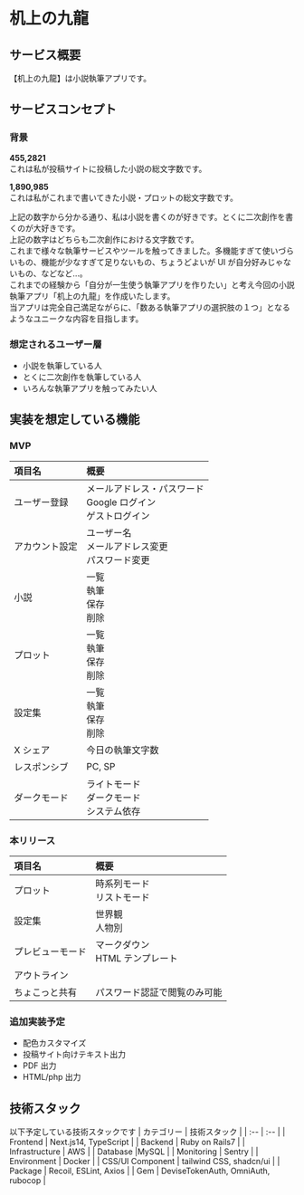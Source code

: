 # 机上の九龍

## サービス概要

【机上の九龍】は小説執筆アプリです。

## サービスコンセプト

### 背景

**455,2821**  
これは私が投稿サイトに投稿した小説の総文字数です。

**1,890,985**  
これは私がこれまで書いてきた小説・プロットの総文字数です。

上記の数字から分かる通り、私は小説を書くのが好きです。とくに二次創作を書くのが大好きです。  
上記の数字はどちらも二次創作における文字数です。  
これまで様々な執筆サービスやツールを触ってきました。多機能すぎて使いづらいもの、機能が少なすぎて足りないもの、ちょうどよいが UI が自分好みじゃないもの、などなど…。  
これまでの経験から「自分が一生使う執筆アプリを作りたい」と考え今回の小説執筆アプリ「机上の九龍」を作成いたします。  
当アプリは完全自己満足ながらに、「数ある執筆アプリの選択肢の１つ」となるようなユニークな内容を目指します。

### 想定されるユーザー層

- 小説を執筆している人
- とくに二次創作を執筆している人
- いろんな執筆アプリを触ってみたい人

## 実装を想定している機能

### MVP

| 項目名         | 概要                                                              |
| :------------- | :---------------------------------------------------------------- |
| ユーザー登録   | メールアドレス・パスワード<br/>Google ログイン<br/>ゲストログイン |
| アカウント設定 | ユーザー名<br/>メールアドレス変更<br/>パスワード変更              |
| 小説           | 一覧<br/>執筆<br/>保存<br/>削除                                   |
| プロット       | 一覧<br/>執筆<br/>保存<br/>削除                                   |
| 設定集         | 一覧<br/>執筆<br/>保存<br/>削除                                   |
| X シェア       | 今日の執筆文字数                                                  |
| レスポンシブ   | PC, SP                                                            |
| ダークモード   | ライトモード<br/>ダークモード<br/>システム依存                    |

### 本リリース

| 項目名           | 概要                               |
| :--------------- | :--------------------------------- |
| プロット         | 時系列モード<br/>リストモード      |
| 設定集           | 世界観<br/>人物別                  |
| プレビューモード | マークダウン<br/>HTML テンプレート |
| アウトライン     |                                    |
| ちょこっと共有   | パスワード認証で閲覧のみ可能       |

### 追加実装予定

- 配色カスタマイズ
- 投稿サイト向けテキスト出力
- PDF 出力
- HTML/php 出力

## 技術スタック

以下予定している技術スタックです
| カテゴリー | 技術スタック |
| :-- | :-- |
| Frontend | Next.js14, TypeScript |
| Backend | Ruby on Rails7 |
| Infrastructure | AWS |
| Database |MySQL |
| Monitoring | Sentry |
| Environment | Docker |
| CSS/UI Component | tailwind CSS, shadcn/ui |
| Package | Recoil, ESLint, Axios |
| Gem | DeviseTokenAuth, OmniAuth, rubocop |
